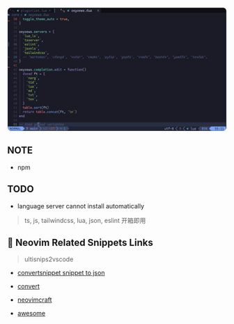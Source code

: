 ![neovim](./snapshot.png)

## NOTE

* npm

## TODO

* language server cannot install automatically

> ts, js, tailwindcss, lua, json, eslint 开箱即用

## 🔗 Neovim Related Snippets Links

> ultisnips2vscode
- [convertsnippet snippet to json](https://pypi.org/project/ultisnips-vscode/)

- [convert](https://github.com/VincentCordobes/convert-snippets/)
- [neovimcraft](https://neovimcraft.com/)
- [awesome](https://github.com/rockerBOO/awesome-neovim)
